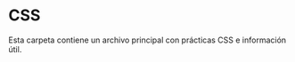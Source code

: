 # CSS
Esta carpeta contiene un archivo principal con prácticas CSS e información útil.
<!-- 
    - CSS son las siglas de Cascading Style Sheets (Hojas de estilo en cascada)
    - CSS describe cómo se deben mostrar los elementos HTML en la pantalla, en papel, o en otros medios
    - CSS ahorra mucho trabajo. Puede controlar el diseño de Varias páginas web a la vez
    - Las hojas de estilo externas se almacenan en archivos CSS
-------------------------------------------------------------------------------INFORMACIÓN---------------------------------------------------------------------------------------------
CSS se utiliza para definir estilos para sus páginas web, incluido el diseño, la maquetación y variaciones en la visualización para diferentes dispositivos y tamaños de pantalla.
Una regla CSS consta de un selector y un bloque de declaración.
h1         {             color:      blue;   font-size:  15px    }
(Selector) (Declaración) (Propiedad) (Valor) (Propiedad) (Valor) (Declaración)
El selector apunta al elemento HTML al que desea aplicar estilo.
El bloque de declaración contiene una o más declaraciones separadas por punto y coma.
Cada declaración incluye un nombre de propiedad CSS y un valor, separados por dos puntos.
Varias declaraciones CSS se separan con punto y coma y declaración Los bloques están rodeados de llaves.
---------------------------------------------------------------------------------------------------------------------------------------------------------------------------------------
Un selector CSS selecciona los elementos HTML que quieren estilizar.
Los selectores CSS se utilizan para "encontrar" (o seleccionar) los elementos HTML que quieren estilizar.
Podemos dividir los selectores CSS en cinco categorías:
    - Selectores simples (seleccione elementos según el nombre, la identificación, la clase)
        - El selector id utiliza el atributo id de un elemento HTML para seleccionar un elemento específico.
        El id de un elemento es único dentro de una página, por lo que el selector id es acostumbrado ¡Selecciona un elemento único!
        Para seleccionar un elemento con un identificador específico, escriba un carácter de numeral (#), seguido de El identificador del elemento.
        - El selector de clase selecciona elementos HTML con un atributo de clase específico.
        Para seleccionar elementos con una clase específica, escriba un carácter de punto (.) seguido de la opción nombre de la clase.
            También puede especificar que solo los elementos HTML específicos se vean afectados por una clase.
    - Selectores del combinador (seleccione elementos basados en una relación específica entre ellos)
        - El selector de agrupación selecciona todos los elementos HTML con el mismo estilo Definiciones.
    - Selectores de pseudoclase (seleccionar elementos en función de un estado determinado)
    - Selectores de pseudoelementos (seleccionar y aplicar estilo a una parte de un elemento)
    - Selectores de atributos (seleccionar elementos en función de un atributo o valor de atributo)
    El selector universal (*) selecciona todo el HTML elementos de la página.
---------------------------------------------------------------------------------------------------------------------------------------------------------------------------------------
Con un hoja de estilo externa, puede cambiar el aspecto de todo un sitio web cambiando ¡Solo un archivo!
Se puede utilizar una hoja de estilo interna si una sola página HTML tiene un estilo único.
Se puede utilizar un estilo en línea para aplicar un estilo único a un solo elemento.
Si se han definido algunas propiedades para el mismo selector (elemento) en diferentes hojas de estilo, Se utilizará el valor de la última hoja de estilo leída.
El archivo .css externo no debe contener ninguna etiqueta HTML.
No agregue un espacio entre el valor de la propiedad (20) y la unidad (px)
margin: 20 px;(MAL) margin: 20px;(BIEN)
---------------------------------------------------------------------------------------------------------------------------------------------------------------------------------------
Los comentarios se utilizan para explicar el código y pueden ayudar cuando edite el código fuente en una fecha posterior.
Los navegadores ignoran los comentarios.
/*Se comenta así*/
---------------------------------------------------------------------------------------------------------------------------------------------------------------------------------------
Los colores se especifican mediante nombres de color predefinidos o valores RGB, HEX, HSL, RGBA, HSLA.
    - Un valor de color RGB representa la luz ROJA, VERDE y AZUL.
        Cada parámetro (rojo, verde y azul) define la intensidad del color entre 0 y 255.
        Los valores de color RGBA son una extensión de los valores de color RGB con un canal alfa - que especifica la opacidad de un color.
    - Un color hexadecimal se especifica con: #RRGGBB, donde el RR (rojo), GG (verde) y BB (azul) enteros hexadecimales especifican los componentes de el color.
        Donde rr (rojo), gg (verde) y bb (azul) son valores hexadecimales entre 00 y ff (igual que el decimal 0-255).
        A veces verás un código hexadecimal de 3 dígitos en la fuente CSS.
        El código hexadecimal de 3 dígitos es una abreviatura de algunos códigos hexadecimales de 6 dígitos.
    - HSL significa tono, saturación y luminosidad.
        El tono es un grado en la rueda de colores de 0 a 360. 0 es rojo, 120 es verde y 240 es azul.
        La saturación es un valor porcentual. 0% significa un tono de gris y 100% es el color completo.
        La ligereza también es un porcentaje. El 0% es negro, el 50% no es ni claro ni oscuro, el 100% es blanco
        El parámetro alfa es un número entre 0.0 (totalmente transparente) y 1.0 (nada transparente):
CSS/HTML admite 140 nombres de colores estándar.
Puede establecer el color de fondo de los elementos HTML:
Puede establecer el color del texto:
Puede establecer el color de los bordes:
---------------------------------------------------------------------------------------------------------------------------------------------------------------------------------------
Las propiedades de fondo CSS se utilizan para agregar efectos de fondo para los elementos.
La propiedad especifica el color de fondo de un elemento.background-color
La propiedad especifica la opacidad/transparencia de un elemento. Puede tomar un valor de 0.0 a 1.0. Cuanto menor sea el valor, más transparente:opacity
Si no desea aplicar opacidad a los elementos secundarios, utilice valores de color RGBA. En el ejemplo siguiente se establece la opacidad del color de fondo y no del texto:
La propiedad especifica una imagen que se va a utilizar como fondo de un elemento.background-image
De forma predeterminada, la imagen se repite para que cubra todo el elemento.
Algunas imágenes deben repetirse solo horizontal o verticalmente, o se verán extrañas, así:
La propiedad se utiliza para Especifique la posición de la imagen de fondo.background-position
La propiedad especifica si la imagen de fondo debe desplazarse o fijarse (no se desplazará con el botón resto de la página):background-attachment
Para acortar el código, también es posible especificar todas las propiedades de fondo en una sola propiedad única. Esto se denomina propiedad abreviada.
---------------------------------------------------------------------------------------------------------------------------------------------------------------------------------------
La propiedad especifica el tipo de borde que se va a mostrar.border-style
Se permiten los siguientes valores:
    - dotted - Define un borde punteado
    - dashed - Define un borde discontinuo
    - solid - Define un borde sólido
    - double - Define un doble borde
    - groove - Define un borde ranurado 3D. El efecto depende del valor del color del borde
    - ridge - Define un borde estriado 3D. El efecto depende del valor del color del borde
    - inset - Define un borde de inserción 3D. El efecto depende del valor del color del borde
    - outset - Define un borde de inicio 3D. El efecto depende del valor del color del borde
    - none - No define ningún borde
    - hidden - Define un borde oculto
Ninguna de las OTRAS propiedades de borde CSS (de las que se enseñará a cpntinuación) tendrá NINGÚN efecto a menos que se establezca la propiedad.border-style
La propiedad especifica el ancho de los cuatro bordes.border-width
El ancho se puede establecer como un tamaño específico (en px, pt, cm, em, etc.) o usando Uno de los tres valores predefinidos: thin, medium o thick:
La propiedad puede tener de uno a cuatro valores (para el borde superior, el borde derecho, borde inferior y el borde izquierdo):border-width
La propiedad se utiliza para establecer el color de los cuatro bordes.border-color
La propiedad puede tener de uno a cuatro valores (para el borde superior, el borde derecho, el borde inferior y el borde izquierdo). border-color
A partir de los ejemplos de las páginas anteriores, ha visto que es posible especificar un borde diferente para cada lado.
En CSS, también hay propiedades para especificar cada uno de los bordes (top, derecha, abajo e izquierda):
Como viste en la página anterior, hay muchas propiedades a tener en cuenta cuando se trata de fronteras.
Para acortar el código, también es posible especificar todas las propiedades de borde individuales en una propiedad.
La propiedad es una propiedad abreviada para las siguientes propiedades de borde individuales:border
    - border-width
    - border-style (obligatorio)
    - border-color
La propiedad se utiliza para agregar bordes redondeados a un elemento:border-radius
---------------------------------------------------------------------------------------------------------------------------------------------------------------------------------------
Los márgenes se utilizan para crear espacio alrededor de los elementos, fuera de los bordes definidos.
Con CSS, tienes control total sobre los márgenes. Hay propiedades para establecer el margen de cada lado de un elemento (superior, derecho, inferior e izquierdo).
Todas las propiedades de margen pueden tener los siguientes valores:
    - Automático: el navegador calcula el margen
    - Longitud: especifica un margen en px, pt, cm, etc.
    - % - especifica un margen en % de la anchura del elemento contenedor
    - inherit: especifica que el margen debe heredarse del elemento primario
Para acortar el código, es posible especificar todas las propiedades de margen en una propiedad.
La propiedad es una propiedad abreviada para las siguientes propiedades de margen individuales:margin
    Si la propiedad tiene cuatro valores:margin
    margin: 25px 50px 75px 100px;
        - El margen superior es de 25px
        - El margen derecho es de 50px
        - El margen inferior es de 75px
        - El margen izquierdo es de 100px
    Si la propiedad tiene tres valores:margin
    margin: 25px 50px 75px;
        - El margen superior es de 25px
        - Los márgenes derecho e izquierdo son de 50px
        - El margen inferior es de 75px
    Si la propiedad tiene dos valores:margin
    margin: 25px 50px;
        - Los márgenes superior e inferior son de 25px
        - Los márgenes derecho e izquierdo son de 50px
    Si la propiedad tiene un valor:margin
    margen: 25px;
        - Los cuatro márgenes son de 25px
Puede establecer la propiedad margin en para centrar horizontalmente el elemento dentro de su contenedor.auto
A veces, dos márgenes se colapsan en un solo margen.
Los márgenes superior e inferior de los elementos a veces se contraen en un solo margen que es igual al mayor de los dos márgenes.
¡Esto no sucede en los márgenes izquierdo y derecho! ¡Solo márgenes superior e inferior!
Por ejemplo, el elemento <h1> tiene un margen inferior de 50px y El <h2> tiene un margen superior establecido en 20px.
El sentido común parecería sugerir que el margen vertical entre el <h1> y el <h2> sería un total de 70px (50px + 20px). Pero debido al colapso de los márgenes, El margen real termina siendo de 50px.
---------------------------------------------------------------------------------------------------------------------------------------------------------------------------------------
 -->